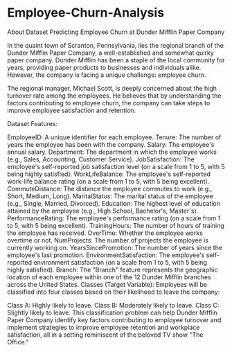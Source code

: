 # Employee-Churn-Analysis

About Dataset
Predicting Employee Churn at Dunder Mifflin Paper Company

In the quaint town of Scranton, Pennsylvania, lies the regional branch of the Dunder Mifflin Paper Company, a well-established and somewhat quirky paper company. Dunder Mifflin has been a staple of the local community for years, providing paper products to businesses and individuals alike. However, the company is facing a unique challenge: employee churn.

The regional manager, Michael Scott, is deeply concerned about the high turnover rate among the employees. He believes that by understanding the factors contributing to employee churn, the company can take steps to improve employee satisfaction and retention.

Dataset Features:

EmployeeID: A unique identifier for each employee.
Tenure: The number of years the employee has been with the company.
Salary: The employee's annual salary.
Department: The department in which the employee works (e.g., Sales, Accounting, Customer Service).
JobSatisfaction: The employee's self-reported job satisfaction level (on a scale from 1 to 5, with 5 being highly satisfied).
WorkLifeBalance: The employee's self-reported work-life balance rating (on a scale from 1 to 5, with 5 being excellent).
CommuteDistance: The distance the employee commutes to work (e.g., Short, Medium, Long).
MaritalStatus: The marital status of the employee (e.g., Single, Married, Divorced).
Education: The highest level of education attained by the employee (e.g., High School, Bachelor's, Master's).
PerformanceRating: The employee's performance rating (on a scale from 1 to 5, with 5 being excellent).
TrainingHours: The number of hours of training the employee has received.
OverTime: Whether the employee works overtime or not.
NumProjects: The number of projects the employee is currently working on.
YearsSincePromotion: The number of years since the employee's last promotion.
EnvironmentSatisfaction: The employee's self-reported environment satisfaction (on a scale from 1 to 5, with 5 being highly satisfied).
Branch: The "Branch" feature represents the geographic location of each employee within one of the 12 Dunder Mifflin branches across the United States.
Classes (Target Variable):
Employees will be classified into four classes based on their likelihood to leave the company:

Class A: Highly likely to leave.
Class B: Moderately likely to leave.
Class C: Slightly likely to leave.
This classification problem can help Dunder Mifflin Paper Company identify key factors contributing to employee turnover and implement strategies to improve employee retention and workplace satisfaction, all in a setting reminiscent of the beloved TV show "The Office."
